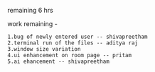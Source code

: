 remaining 6 hrs 

work remaining -

    1.bug of newly entered user -- shivapreetham
    2.terminal run of the files -- aditya raj
    3.window size variation 
    4.ui enhancement on room page -- pritam
    5.ai ehancement -- shivapreetham
